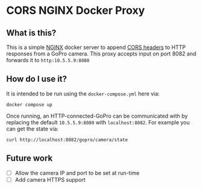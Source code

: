 # CORS NGINX Docker Proxy

## What is this?

This is a simple [NGINX](https://www.nginx.com/) docker server to
append [CORS headers](https://developer.mozilla.org/en-US/docs/Web/HTTP/CORS) to HTTP responses from a GoPro camera.
This proxy accepts input on port 8082 and forwards it to `http:10.5.5.9:8080`

## How do I use it?

It is intended to be run using the `docker-compose.yml` here via:

```
docker compose up
```

Once running, an HTTP-connected-GoPro can be communicated with by replacing the default `10.5.5.9:8080` with
`localhost:8082`. For example you can get the state via:

```
curl http://localhost:8082/gopro/camera/state
```

## Future work

- [ ] Allow the camera IP and port to be set at run-time
- [ ] Add camera HTTPS support
